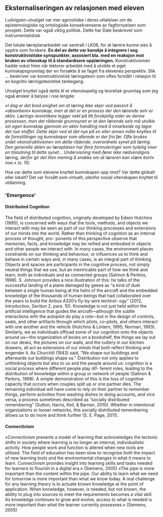 
## Eksternaliseringen av relasjonen med eleven

Ludvigsen-utvalget var mer agnostiske i deres uttalelser om de epistemologiske og ontologiske konsekvensene av fagfornyelsen som prosjekt. Dette var også viktig politisk. Dette har Dale beskrevet som instrumentalistisk

Det lokale læreplanarbeidet var sentralt i LK06, for at lærere kunne sies å opptre som forskere. **En del av dette var kanskje å integrere i seg konstruktivistiske synspunkter, assosiert bla. med en reaksjon mot bruken av vitenskap til å standardisere opplæringen.** Konstruktivismen hadde vokst frem når lektorer arbeidet med å utvikle et eget kunnskapsgrunnlag der en forsøkte å se faget fra elevenes perspektiv. Slik ... beskriver var konstruktivistisk læringsteori som oftes forstått i relasjon til en kognitiv læringsteoretisk tankegang.

Utvalget knyttet også dette til et vitenskapelig og teoretisk grunnlag som jeg også ønsker å belyse i noe lengde:

*«I dag er det bred enighet om at læring ikke skjer ved passivt å «absorbere» kunnskap, men at det er en prosess der den lærende selv er aktiv. Lærings-teoretikere legger vekt på litt forskjellig sider av denne prosessen, men det rådende grunnsynet er at den lærende selv må utvikle sin egen kunnskap gjennom en aktiv handling med å innarbeide og lagre det nye stoffet. Dette skjer ved at det nye på en eller annen måte knyttes til de forestillinger og kunnskaper som allerede er der fra før. Ofte brukes ordet «konstruktivisme» om dette rådende, overordnete synet på læring. Den generelle delen av læreplanen har flere formuleringer som tydelig viser en tilslutning til dette synet...  Undervisning med-fører ikke nødvendigvis læring, derfor gir det liten mening å snakke om at læreren kan «lære bort» noe.» (s. 15)*

Hva var dette som elevene knyttet kunnskapen opp imot? Var dette globalt eller lokalt? Det var forsått som virtuelt, utenfor sosial vitenskapen knyttet til utdanning.


### 'Emergence'

#### Distributed Cognition

The field of distributed cognition, originally developed by Edwin Hutchins (1995),
is concerned with ways that the tools, methods, and objects we interact with may
be seen as part of our thinking processes and extensions of our minds into the
world. Rather than thinking of cognition as an internal process of thought, pro-
ponents of this perspective observe that memories, facts, and knowledge may be
reified and embodied in objects and other people we interact with. In many cases,
the environment places constraints on our thinking and behaviour, or influences
us to think and behave in certain ways and, in many cases, is an integral part of
thinking. Objects and spaces are participants in the cognitive process, not simply
neutral things that we use, but an inextricable part of how we think and learn,
both as individuals and as connected groups (Salmon & Perkins, 1998). S. Johnson
provides a nice illustration of this: he talks of the successful landing of a plane
damaged by geese as “a kind of duet between a single human being at the helm of
the aircraft and the embedded knowledge of the thousands of human beings that
had collaborated over the years to build the Airbus A320’s fly-by-wire technol-
ogy” (2012, Introduction, Section 2, para. 10). Knowledge is not just held within
the artificial intelligence that guides the aircraft—although the subtle interactions
with the autopilot do play a role—but in the design of controls, seats, and other
artifacts through which pilots, co-pilots, and others interact with one another and
the vehicle (Hutchins & Lintern, 1995; Norman, 1993). Similarly, we as individuals
offload some of our cognition onto the objects around us—the organization of
books on a bookshelf, the things we lay out on our desks, the pictures on our
walls, and the cutlery in our kitchen drawers, all act as extensions of our minds
that both reflect thinking and engender it. As Churchill (1943) said, “We shape our
buildings and afterwards our buildings shape us.”
Distribution not only applies to unthinking objects but also to us and the
people around us: cognition is a social process where different people play dif-
ferent roles, leading to the distribution of knowledge within a group or network
of people (Salmon & Perkins, 1998). A simple demonstration of this is the loss
of cognitive capacity that occurs when couples split up or one partner dies. The
remaining individual will have come to rely on their partner to remember things,
perform activities from washing dishes to doing accounts, and vice versa, a process
sometimes described as “socially distributed remembering” (Sutton, Harris, Keil,
& Barnier, 2010). Whether in intentional organizations or looser networks, this
socially distributed remembering allows us to do more and think further (S. E.
Page, 2011).

#### Connectivism

«Connectivism presents a model of learning that acknowledges the tectonic shifts in society where learning is no longer an internal, individualistic activity. How people work and function is altered when new tools are utilised. The field of education has been slow to recognise both the impact of new learning tools and the environmental changes in what it means to learn. Connectivism provides insight into learning skills and tasks needed for learners to flourish in a digital era.» (Siemens, 2005)
«The pipe is more important than the content within the pipe. Our ability to learn what we need for tomorrow is more important than what we know today. A real challenge for any learning theory is to actuate known knowledge at the point of application. When knowledge, however, is needed, but not known, the ability to plug into sources to meet the requirements becomes a vital skill. As knowledge continues to grow and evolve, access to what is needed is more important than what the learner currently possesses.» (Siemens, 2005)
